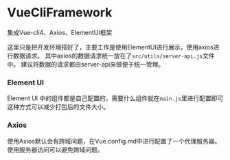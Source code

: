 # VueCliFramework
集成Vue-cli4、Axios、ElementUI框架

这里只是把开发环境搭好了，主要工作是使用ElementUI进行展示，使用axios进行数据请求。
其中axios的数据请求统一放在了`src/utils/server-api.js`文件中。
建议将数据的请求都由server-api来做便于统一管理。

### Element UI

Element UI 中的组件都是自己配置的，需要什么组件就在`main.js`里进行配置即可
这种方式可以减少打包后的文件大小。

### Axios

使用Axios默认会有跨域问题，在Vue.config.md中进行配置了一个代理服务器。
使用服务器访问可以避免跨域问题。